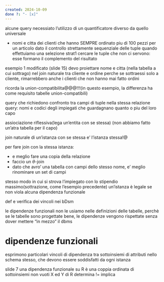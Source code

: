 ```yaml
---
created: 2024-10-09
done ?: "- [x]"
---
```

alcune query necessiato l’utilizzo di un quantificatore diverso da quello universale
- nomi e citta dei clienti che hanno SEMPRE ordinato piu di 100 pezzi per un articolo
dato il controllo strettamente sequenziale delle tuple quando effettuiamo una selezione
strat1
cercare le tuple che non ci servono: esse formano il complemento del risultato

esempio 1 modificato (slide 15) devo proiettare nome e citta (nella tabella a cui sottrago) nel join naturale tra cliente e ordine perche se sottraessi solo a cliente, rimarrebbero anche i clienti che non hanno mai fatto ordini

ricorda la union-compatibilita@@@!!!(in questo esempio, la differenza ha come requisito tabelle union-compatibili)


query che richiedono confronto tra campi di tuple nella stessa relazione
query: nomi e codici degli impiegati che guardagnano quanto o piu del loro capo


assiociazione riflessiva(lega un’entita con se stessa) (non abbiamo fatto un’atra tabella per il capo)

join naturale di un’istanza con se stessa e’ l’istanza stessa!@

per fare join con la stessa istanza: 
- e meglio fare una copia della relazione
- faccio un $\theta$-join
- dato che avro’ una tabella con campi dello stesso nome, e’ meglio rinominare un set di campi

stesso modo in cui si strova l’impiegato con lo stipendio massimo(sottrazione, come l’esempio precedente)
un’istanza è legale se non viola alcuna dipendenza funzionale

def e verifica dei vincoli nei bDsm

le dipendenze funzionali non le usiamo nelle definizioni delle tabelle, perchè se le tabelle sono progettate bene, le dipendenze vengono rispettate senza dover mettere “in mezzo” il dbms
# dipendenze funzionali
esprimono particolari vincoli di dipendenza tra sottoinsiemi di attributi nello schema stesso, che devono essere soddisfatti da ogni istanza



slide 7
una dipendenza funzionale su R è una coppia ordinata di sottoinsiemi non vuoti X ed Y di R
determina != implica
